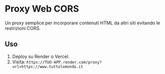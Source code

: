 # Proxy Web CORS

Un proxy semplice per incorporare contenuti HTML da altri siti evitando le restrizioni CORS.

## Uso

1. Deploy su Render o Vercel.
2. Visita: `https://TUO-APP.render.com/proxy?url=https://www.tuttolomondo.it`
